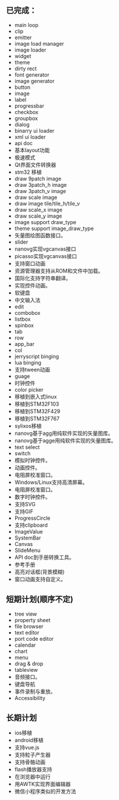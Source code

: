 ## 已完成：
* main loop
* clip
* emitter
* image load manager
* image loader 
* widget
* theme 
* dirty rect 
* font generator
* image generator
* button
* image 
* label 
* progressbar
* checkbox
* groupbox
* dialog
* binarry ui loader
* xml ui loader
* api doc
* 基本layout功能
* 极速模式
* Qt界面文件转换器
* stm32 移植
* draw 9patch image
* draw 3patch\_h image
* draw 3patch\_v image
* draw scale image
* draw image tile/tile\_h/tile\_v
* draw scale\_x image
* draw scale\_y image
* image support draw\_type
* theme support image\_draw\_type 
* 矢量图绘图函数接口。
* slider
* nanovg实现vgcanvas接口
* picasso实现vgcanvas接口
* 支持窗口动画
* 资源管理器支持从ROM和文件中加载。
* 国际化支持字符串翻译。
* 实现控件动画。
* 软键盘
* 中文输入法
* edit
* combobox
* listbox
* spinbox
* tab
* row
* app\_bar
* col
* jerryscript binging 
* lua binging 
* 支持tween动画
* guage
* 时钟控件
* color picker
* 移植到嵌入式linux
* 移植到STM32F103
* 移植到STM32F429
* 移植到STM32F767
* sylixos移植
* nanovg基于agg用纯软件实现的矢量图库。
* nanovg基于agge用纯软件实现的矢量图库。
* text select
* switch
* 模拟时钟控件。
* 动画控件。
* 电阻屏校准窗口。
* Windows/Linux支持高清屏幕。
* 电阻屏校准窗口。
* 数字时钟控件。
* 支持SVG
* 支持GIF
* ProgressCircle
* 支持clipboard
* ImageValue
* SystemBar
* Canvas
* SlideMenu
* API doc到手册转换工具。
* 参考手册
* 高亮对话框(背景模糊)
* 窗口动画支持自定义。

## 短期计划(顺序不定)
* tree view
* property sheet
* file browser
* text editor
* port code editor
* calendar
* chart
* menu
* drag & drop
* tableview
* 音频接口。
* 键盘导航
* 事件录制与重放。
* Accessibility

## 长期计划
* ios移植
* android移植
* 支持vue.js
* 支持粒子产生器
* 支持骨骼动画
* flash播放器支持
* 在浏览器中运行
* 用AWTK实现界面编辑器
* 微信小程序类似的开发方法

